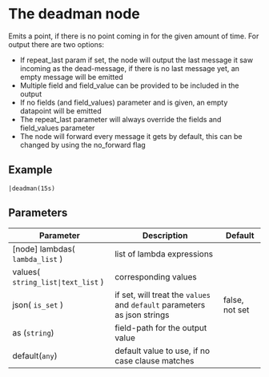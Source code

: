 The deadman node
=====================

Emits a point, if there is no point coming in for the given amount of time.
For output there are two options:

* If repeat_last param if set, the node will output the last message it saw incoming as the dead-message,
if there is no last message yet, an empty message will be emitted
* Multiple field and field_value can be provided to be included in the output
* If no fields (and field_values) parameter and is given, an empty datapoint will be emitted
* The repeat_last parameter will always override the fields and field_values parameter
* The node will forward every message it gets by default, this can be changed by using the no_forward flag

Example
-------
    
    |deadman(15s) 


Parameters
----------

Parameter     | Description | Default 
--------------|-------------|---------
[node] lambdas( `lambda_list` )|  list of lambda expressions |
values( `string_list\|text_list` )| corresponding values |
json( `is_set` ) | if set, will treat the `values` and `default` parameters as json strings| false, not set
as (`string`) | field-path for the output value|
default(`any`) | default value to use, if no case clause matches| 
 